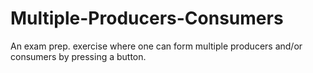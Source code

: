 # Multiple-Producers-Consumers
An exam prep. exercise where one can form multiple producers and/or consumers by pressing a button.
